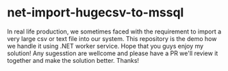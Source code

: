 # net-import-hugecsv-to-mssql
In real life production, we sometimes faced with the requirement to import a very large csv or text file into our system.
This repository is the demo how we handle it using .NET worker service.
Hope that you guys enjoy my solution!
Any sugesstion are wellcome and please have a PR  we'll review it together and make the solution better.
Thanks!
